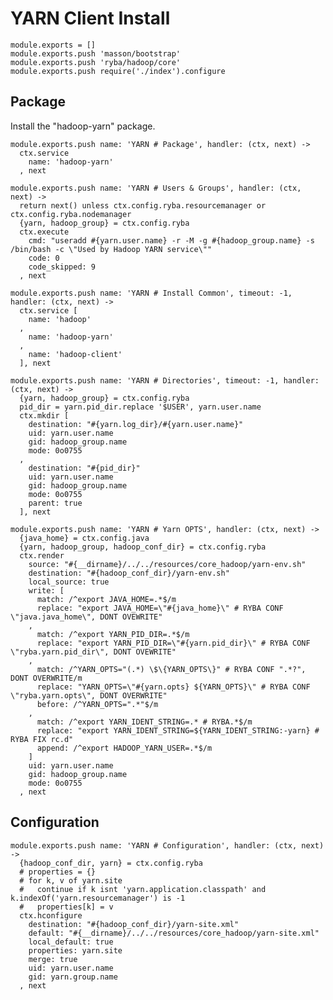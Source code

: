 
# YARN Client Install

    module.exports = []
    module.exports.push 'masson/bootstrap'
    module.exports.push 'ryba/hadoop/core'
    module.exports.push require('./index').configure

## Package

Install the "hadoop-yarn" package.

    module.exports.push name: 'YARN # Package', handler: (ctx, next) ->
      ctx.service
        name: 'hadoop-yarn'
      , next

    module.exports.push name: 'YARN # Users & Groups', handler: (ctx, next) ->
      return next() unless ctx.config.ryba.resourcemanager or ctx.config.ryba.nodemanager
      {yarn, hadoop_group} = ctx.config.ryba
      ctx.execute
        cmd: "useradd #{yarn.user.name} -r -M -g #{hadoop_group.name} -s /bin/bash -c \"Used by Hadoop YARN service\""
        code: 0
        code_skipped: 9
      , next

    module.exports.push name: 'YARN # Install Common', timeout: -1, handler: (ctx, next) ->
      ctx.service [
        name: 'hadoop'
      ,
        name: 'hadoop-yarn'
      ,
        name: 'hadoop-client'
      ], next

    module.exports.push name: 'YARN # Directories', timeout: -1, handler: (ctx, next) ->
      {yarn, hadoop_group} = ctx.config.ryba
      pid_dir = yarn.pid_dir.replace '$USER', yarn.user.name
      ctx.mkdir [
        destination: "#{yarn.log_dir}/#{yarn.user.name}"
        uid: yarn.user.name
        gid: hadoop_group.name
        mode: 0o0755
      ,
        destination: "#{pid_dir}"
        uid: yarn.user.name
        gid: hadoop_group.name
        mode: 0o0755
        parent: true
      ], next

    module.exports.push name: 'YARN # Yarn OPTS', handler: (ctx, next) ->
      {java_home} = ctx.config.java
      {yarn, hadoop_group, hadoop_conf_dir} = ctx.config.ryba
      ctx.render
        source: "#{__dirname}/../../resources/core_hadoop/yarn-env.sh"
        destination: "#{hadoop_conf_dir}/yarn-env.sh"
        local_source: true
        write: [
          match: /^export JAVA_HOME=.*$/m
          replace: "export JAVA_HOME=\"#{java_home}\" # RYBA CONF \"java.java_home\", DONT OVEWRITE"
        ,
          match: /^export YARN_PID_DIR=.*$/m
          replace: "export YARN_PID_DIR=\"#{yarn.pid_dir}\" # RYBA CONF \"ryba.yarn.pid_dir\", DONT OVEWRITE"
        ,
          match: /^YARN_OPTS="(.*) \$\{YARN_OPTS\}" # RYBA CONF ".*?", DONT OVERWRITE/m
          replace: "YARN_OPTS=\"#{yarn.opts} ${YARN_OPTS}\" # RYBA CONF \"ryba.yarn.opts\", DONT OVERWRITE"
          before: /^YARN_OPTS=".*"$/m
        ,
          match: /^export YARN_IDENT_STRING=.* # RYBA.*$/m
          replace: "export YARN_IDENT_STRING=${YARN_IDENT_STRING:-yarn} # RYBA FIX rc.d"
          append: /^export HADOOP_YARN_USER=.*$/m
        ]
        uid: yarn.user.name
        gid: hadoop_group.name
        mode: 0o0755
      , next

## Configuration

    module.exports.push name: 'YARN # Configuration', handler: (ctx, next) ->
      {hadoop_conf_dir, yarn} = ctx.config.ryba
      # properties = {}
      # for k, v of yarn.site
      #   continue if k isnt 'yarn.application.classpath' and k.indexOf('yarn.resourcemanager') is -1
      #   properties[k] = v
      ctx.hconfigure
        destination: "#{hadoop_conf_dir}/yarn-site.xml"
        default: "#{__dirname}/../../resources/core_hadoop/yarn-site.xml"
        local_default: true
        properties: yarn.site
        merge: true
        uid: yarn.user.name
        gid: yarn.group.name
      , next


